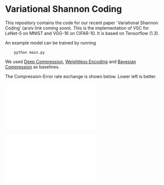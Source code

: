 # Variational Shannon Coding
This repository contains the code for our recent paper `Variational Shannon Coding' (arxiv link coming soon). This is the implementation of VSC for LeNet-5 on MNIST and VGG-16 on CIFAR-10. It is based on Tensorflow (1.3). 

An example model can be trained by running

		python main.py

We used [Deep Compression](https://arxiv.org/abs/1510.00149), [Weightless Encoding](https://arxiv.org/abs/1711.04686) and [Bayesian Compression](https://arxiv.org/abs/1705.08665) as baselines.

The Compression-Error rate exchange is shown below. Lower left is better.

![alt text](figures/mnist_comp.pdf)

![alt text](figures/cifar_comp.pdf)


